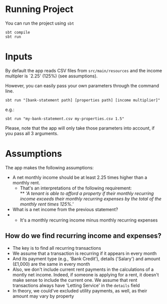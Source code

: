 Running Project
====
You can run the project using `sbt`

```
sbt compile
sbt run
```

Inputs
====
By default the app reads CSV files from `src/main/resources` 
and the income multipler is `2.25' (125%) (see assumptions).

However, you can easily pass your own parameters through the command line.

```
sbt run "[bank-statement path] [properties path] [income multiplier]" 
```

e.g.:

```
sbt run "my-bank-statement.csv my-properties.csv 1.5" 
```

Please, note that the app will only take those parameters into account, 
if you pass all 3 arguments.

Assumptions
====
The app makes the following assumptions:

* A net monthly income should be at least 2.25 times higher than a monthly rent.
    * That's an interpretations of the following requirement:  
    ** *'A tenant is able to afford a property if their monthly recurring income exceeds their monthly recurring expenses by the total of the monthly rent times 125%.'*
* What is a net income from the previous statement?
* * It's a monthly recurring income minus monthly recurring expenses

How do we find recurring income and expenses?
----
* The key is to find all recurring transactions
* We assume that a transaction is recurring if it appears in every month
* And its payment type (e.g., 'Bank Credit'), details ('Salary') and amount (£1,000) are the same in every month
* Also, we don't include current rent payments in the calculations of a montly net income. Indeed, if someone is applying for a rent, 
it doesn't make sense to include the current one. We assume that rent transactions always have 'Letting Service' in the `details` field
* In theory, we could've excluded utility payments, as well, as their amount may vary by property
